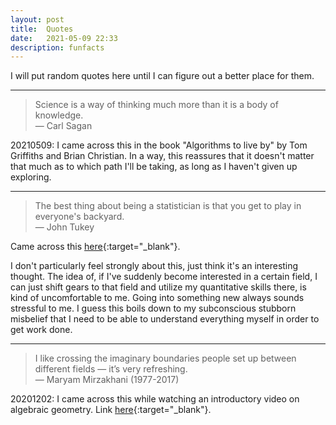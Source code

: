```yaml
---
layout: post
title:  Quotes
date:   2021-05-09 22:33
description: funfacts
---
```


I will put random quotes here until I can figure out a better place for them.

---

<blockquote>
  Science is a way of thinking much more than it is a body of knowledge.<br>
    — Carl Sagan
</blockquote>

20210509: I came across this in the book "Algorithms to live by" by Tom Griffiths and Brian Christian. In a way, this reassures that it doesn't matter that much as to which path I'll be taking, as long as I haven't given up exploring. 

---

<blockquote>
    The best thing about being a statistician is that you get to play in everyone's backyard.<br>
    — John Tukey
</blockquote>

Came across this [here](https://www.youtube.com/watch?v=qxdGIA8qZ0A){:target="_blank"}. 

I don't particularly feel strongly about this, just think it's an interesting thought. The idea of, if I've suddenly become interested in a certain field, I can just shift gears to that field and utilize my quantitative skills there, is kind of uncomfortable to me. Going into something new always sounds stressful to me. I guess this boils down to my subconscious stubborn misbelief that I need to be able to understand everything myself in order to get work done.

---

<blockquote>
    I like crossing the imaginary boundaries people set up between different fields — it’s very refreshing. <br>
    — Maryam Mirzakhani (1977-2017)
</blockquote>

20201202: I came across this while watching an introductory video on algebraic geometry. Link [here](https://www.nationalacademies.org/event/05-14-2019/math-frontiers-webinar-algebraic-geometry){:target="_blank"}. 


